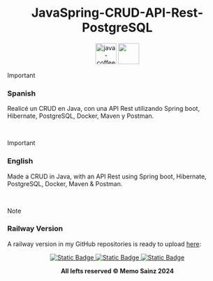<div align="center">

# JavaSpring-CRUD-API-Rest-PostgreSQL 
<img width="48" height="48" src="https://img.icons8.com/fluency/48/java-coffee-cup-logo.png" alt="java-coffee-cup-logo"/> <img width="48" height="48" src="https://img.icons8.com/color/48/spring-logo.png"/>
</div>

> [!IMPORTANT]
>
> <h3> Spanish </h3>
> 
> Realicé un CRUD en Java, con una API Rest utilizando Spring boot, Hibernate, PostgreSQL, Docker, Maven y Postman.
>
<br>

> [!IMPORTANT]
> 
> <h3> English </h3>
> 
> Made a CRUD in Java, with an API Rest using Spring boot, Hibernate, PostgreSQL, Docker, Maven & Postman.
> 

<br>

  
> [!NOTE]
>
> <h3>Railway Version</h3>
>
> A railway version in my GitHub repositories is ready to upload [here](https://github.com/MemoSainz/JavaSpring-CRUD-Railway-apirest): 
> 

</span>

<div align="center"> 
<a target="_blank" href="https://github.com/MemoSainz/Portfolio">
<img alt="Static Badge" src="https://img.shields.io/badge/Portfolio-blue?style=for-the-badge&logo=googlechrome&logoColor=%23f8f8ff&logoSize=auto&label=Memo%27s&labelColor=%23304674&color=%2382C2FF">
</a>
<a target="_blank" href="https://www.youtube.com/@tioalex-px">
<img alt="Static Badge" src="https://img.shields.io/badge/Tech%20Cult-blue?style=for-the-badge&logo=youtube&logoColor=%23f8f8ff&logoSize=30&label=Memo's&labelColor=%23ec8f16&color=%2300a86b">
</a>
<a target="_blank" href="https://github.com/MemoSainz/">
<img alt="Static Badge" src="https://img.shields.io/badge/GitHub-blue?style=for-the-badge&logo=github&logoColor=%23f8f8ff&logoSize=30&label=Memo's&labelColor=slateblue&color=gray">
</a>

<br>


<b> All lefts reserved 	&#169; Memo Sainz 2024 </b>
</div>

